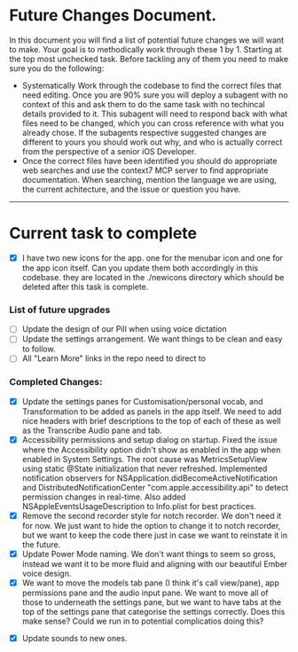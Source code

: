 # Future Changes Document.&#x20;

In this document you will find a list of potential future changes we will want to make. Your goal is to methodically work through these 1 by 1. Starting at the top most unchecked task. Before tackling any of them you need to make sure you do the following:

* Systematically Work through the codebase to find the correct files that need editing. Once you are 90% sure you will deploy a subagent with no context of this and ask them to do the same task with no techincal details provided to it. This subagent will need to respond back with what files need to be changed, which you can cross reference with what you already chose. If the subagents respective suggested changes are different to yours you should work out why, and who is actually correct from the perspective of a senior iOS Developer.&#x20;
* Once the correct files have been identified you should do appropriate web searches and use the context7 MCP server to find appropriate documentation. When searching, mention the language we are using, the current achitecture, and the issue or question you have.&#x20;

***

# Current task to complete



* [x] I have two new icons for the app. one for the menubar icon and one for the app icon itself. Can you update them both accordingly in this codebase. they are located in the ./newicons directory which should be deleted after this task is complete.&#x20;

### List of future upgrades

* [ ] Update the design of our Pill when using voice dictation
* [ ] Update the settings arrangement. We want things to be clean and easy to follow.&#x20;
* [ ] All "Learn More" links in the repo need to direct to&#x20;

### Completed Changes:

* [x] Update the settings panes for Customisation/personal vocab, and Transformation to be added as panels in the app itself. We need to add nice headers with brief descriptions to the top of each of these as well as the Transcribe Audio pane and tab.&#x20;
* [x] Accessibility permissions and setup dialog on startup. Fixed the issue where the Accessibility option didn't show as enabled in the app when enabled in System Settings. The root cause was MetricsSetupView using static @State initialization that never refreshed. Implemented notification observers for NSApplication.didBecomeActiveNotification and DistributedNotificationCenter "com.apple.accessibility.api" to detect permission changes in real-time. Also added NSAppleEventsUsageDescription to Info.plist for best practices.
* [x] Remove the second recorder style for notch recorder. We don't need it for now. We just want to hide the option to change it to notch recorder, but we want to keep the code there just in case we want to reinstate it in the future.
* [x] Update Power Mode naming. We don't want things to seem so gross, instead we want it to be more fluid and aligning with our beautiful Ember voice design.
* [x] We want to move the models tab pane (I think it's call view/pane), app permissions pane and the audio input pane. We want to move all of those to underneath the settings pane, but we want to have tabs at the top of the settings pane that categorise the settings correctly. Does this make sense? Could we run in to potential complicatios doing this?&#x20;

- [x] Update sounds to new ones.&#x20;

